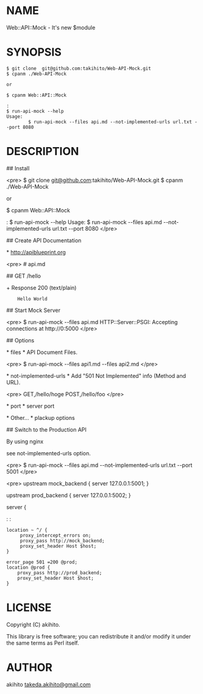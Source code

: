 # NAME

Web::API::Mock - It's new $module

# SYNOPSIS

    $ git clone  git@github.com:takihito/Web-API-Mock.git
    $ cpanm ./Web-API-Mock

    or

    $ cpanm Web::API::Mock

    :
    $ run-api-mock --help
    Usage:
            $ run-api-mock --files api.md --not-implemented-urls url.txt --port 8080

# DESCRIPTION

\## Install

&lt;pre>
$ git clone  git@github.com:takihito/Web-API-Mock.git
$ cpanm ./Web-API-Mock

or

$ cpanm Web::API::Mock

:
$ run-api-mock --help
Usage:
        $ run-api-mock --files api.md --not-implemented-urls url.txt --port 8080
&lt;/pre>

\## Create API Documentation

\* http://apiblueprint.org

&lt;pre>
\# api.md

\## GET /hello

\+ Response 200 (text/plain)

        Hello World
</pre>

\## Start Mock Server

&lt;pre>
$ run-api-mock --files api.md
HTTP::Server::PSGI: Accepting connections at http://0:5000
&lt;/pre>

\## Options

\* files
 \* API Document Files.

&lt;pre>
$ run-api-mock --files api1.md --files api2.md
&lt;/pre>

\* not-implemented-urls
 \* Add "501 Not Implemented" info (Method and URL).

&lt;pre>
GET,/hello/hoge
POST,/hello/foo
&lt;/pre>

\* port
 \* server port

\* Other...
 \* plackup options

\## Switch to the Production API

By using nginx

see not-implemented-urls option.

&lt;pre>
$ run-api-mock --files api.md --not-implemented-urls url.txt --port 5001
&lt;/pre>

&lt;pre>
upstream mock\_backend {
   server 127.0.0.1:5001;
}

upstream prod\_backend {
   server 127.0.0.1:5002;
}

server {

:
:

    location ~ ^/ {
         proxy_intercept_errors on;
         proxy_pass http://mock_backend;
         proxy_set_header Host $host;
    }

    error_page 501 =200 @prod;
    location @prod {
        proxy_pass http://prod_backend;
        proxy_set_header Host $host;
    }
</pre>

# LICENSE

Copyright (C) akihito.

This library is free software; you can redistribute it and/or modify
it under the same terms as Perl itself.

# AUTHOR

akihito <takeda.akihito@gmail.com>
